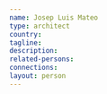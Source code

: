 ```yaml
---
name: Josep Luis Mateo
type: architect
country:
tagline:
description:
related-persons:
connections:
layout: person
---
```

